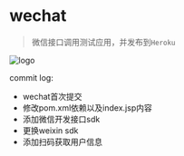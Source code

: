 # wechat
>微信接口调用测试应用，并发布到`Heroku`

![logo](http://strongimg.qiniudn.com/logo_black_logo.png)

commit log:
* wechat首次提交
* 修改pom.xml依赖以及index.jsp内容
* 添加微信开发接口sdk
* 更换weixin sdk
* 添加扫码获取用户信息

